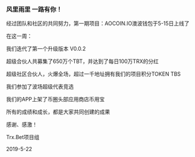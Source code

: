 ### 风里雨里 一路有你！

经过团队和社区的共同努力，第一期项目：AOCOIN.IO澳波钱包于5-15日上线了

在这一周：

我们迭代了第一个升级版本 V0.0.2

超级合伙人共募集了650万个TBT，并达到了每日100万TRX的分红

超级社区合伙人，火爆全场，超过一千地址拥有我们的项目积分TOKEN TBS

我们参加了波场超级代表竞选

我们的APP上架了币圈头部应用商店币用宝

所有的成绩和成长，都是大家共同创建的成果

感谢、感激！


Trx.Bet项目组

2019-5-22




